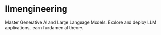 # llmengineering
Master Generative AI and Large Language Models. Explore and deploy LLM applications, learn fundamental theory.
